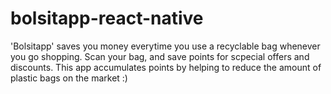 # bolsitapp-react-native

'Bolsitapp' saves you money everytime you use a recyclable bag whenever you go shopping. Scan your bag, and save points for scpecial offers and discounts. This app accumulates points by helping to reduce the amount of plastic bags on the market :)
